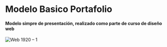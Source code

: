 # Modelo Basico Portafolio

#### Modelo simpre de presentación, realizado como parte de curso de diseño web


![Web 1920 – 1](https://user-images.githubusercontent.com/72894748/109047481-b0f57800-76b4-11eb-94fc-8b8392fc2270.png)
